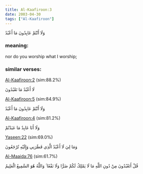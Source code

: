 ```yaml
---
title: Al-Kaafiroon:3
date: 2003-04-30
tags: ["Al-Kaafiroon"]
---
```

وَلَا أَنْتُمْ عَابِدُونَ مَا أَعْبُدُ
### meaning: 
nor do you worship what I worship;
### similar verses: 

[Al-Kaafiroon:2](/109/2) (sim:88.2%)

لَا أَعْبُدُ مَا تَعْبُدُونَ

[Al-Kaafiroon:5](/109/5) (sim:84.9%)

وَلَا أَنْتُمْ عَابِدُونَ مَا أَعْبُدُ

[Al-Kaafiroon:4](/109/4) (sim:81.2%)

وَلَا أَنَا عَابِدٌ مَا عَبَدْتُمْ

[Yaseen:22](/36/22) (sim:69.0%)

وَمَا لِيَ لَا أَعْبُدُ الَّذِي فَطَرَنِي وَإِلَيْهِ تُرْجَعُونَ

[Al-Maaida:76](/5/76) (sim:61.7%)

قُلْ أَتَعْبُدُونَ مِنْ دُونِ اللَّهِ مَا لَا يَمْلِكُ لَكُمْ ضَرًّا وَلَا نَفْعًا ۚ وَاللَّهُ هُوَ السَّمِيعُ الْعَلِيمُ
